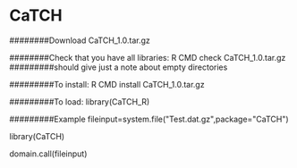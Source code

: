 # CaTCH

########Download CaTCH_1.0.tar.gz 

########Check that you have all libraries:
R CMD check CaTCH_1.0.tar.gz
#########should give just a note about empty directories

#########To install:
R CMD install CaTCH_1.0.tar.gz 

#########To load:
library(CaTCH_R)

#########Example
fileinput=system.file("Test.dat.gz",package="CaTCH")

library(CaTCH)

domain.call(fileinput)
